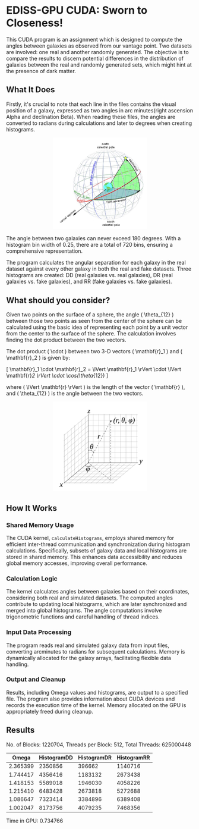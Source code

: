 # EDISS-GPU CUDA: Sworn to Closeness!

This CUDA program is an assignment which is designed to compute the angles between galaxies as observed from our vantage point. Two datasets are involved: one real and another randomly generated. The objective is to compare the results to discern potential differences in the distribution of galaxies between the real and randomly generated sets, which might hint at the presence of dark matter.

## What It Does

Firstly, it's crucial to note that each line in the files contains the visual position of a galaxy, expressed as two angles in arc minutes(right ascension Alpha and declination Beta). When reading these files, the angles are converted to radians during calculations and later to degrees when creating histograms.
<p align="center">
<img src="img/alphabeta.png" alt="Right ascension Alpha and declination Beta" style="width:50%;">
</p>

The angle between two galaxies can never exceed 180 degrees. With a histogram bin width of 0.25, there are a total of 720 bins, ensuring a comprehensive representation.

The program calculates the angular separation for each galaxy in the real dataset against every other galaxy in both the real and fake datasets. Three histograms are created: DD (real galaxies vs. real galaxies), DR (real galaxies vs. fake galaxies), and RR (fake galaxies vs. fake galaxies).

## What should you consider? 

Given two points on the surface of a sphere, the angle \( \theta_{12} \) between those two points as seen from the center of the sphere can be calculated using the basic idea of representing each point by a unit vector from the center to the surface of the sphere. The calculation involves finding the dot product between the two vectors.

The dot product \( \cdot \) between two 3-D vectors \( \mathbf{r}_1 \) and \( \mathbf{r}_2 \) is given by:

\[ \mathbf{r}_1 \cdot \mathbf{r}_2 = \lVert \mathbf{r}_1 \rVert \cdot \lVert \mathbf{r}_2 \rVert \cdot \cos(\theta_{12}) \]

where \( \lVert \mathbf{r} \rVert \) is the length of the vector \( \mathbf{r} \), and \( \theta_{12} \) is the angle between the two vectors.



<p align="center">
<img src="img/anglecalculation.png" alt="Calculating the angle between random two points in a surface of a sphere" style="width:50%;">
</p>



## How It Works

### Shared Memory Usage

The CUDA kernel, `calculateHistograms`, employs shared memory for efficient inter-thread communication and synchronization during histogram calculations. Specifically, subsets of galaxy data and local histograms are stored in shared memory. This enhances data accessibility and reduces global memory accesses, improving overall performance.

### Calculation Logic

The kernel calculates angles between galaxies based on their coordinates, considering both real and simulated datasets. The computed angles contribute to updating local histograms, which are later synchronized and merged into global histograms. The angle computations involve trigonometric functions and careful handling of thread indices.

### Input Data Processing

The program reads real and simulated galaxy data from input files, converting arcminutes to radians for subsequent calculations. Memory is dynamically allocated for the galaxy arrays, facilitating flexible data handling.

### Output and Cleanup

Results, including Omega values and histograms, are output to a specified file. The program also provides information about CUDA devices and records the execution time of the kernel. Memory allocated on the GPU is appropriately freed during cleanup.


## Results

No. of Blocks: 1220704, Threads per Block: 512, Total Threads: 625000448

| Omega      | HistogramDD | HistogramDR | HistogramRR |
|------------|-------------|-------------|-------------|
| 2.365399   | 2350856     | 396662      | 1140716     |
| 1.744417   | 4356416     | 1183132     | 2673438     |
| 1.418153   | 5589018     | 1946030     | 4058226     |
| 1.215410   | 6483428     | 2673818     | 5272688     |
| 1.086647   | 7323414     | 3384896     | 6389408     |
| 1.002047   | 8173756     | 4079235     | 7468356     |

Time in GPU: 0.734766
